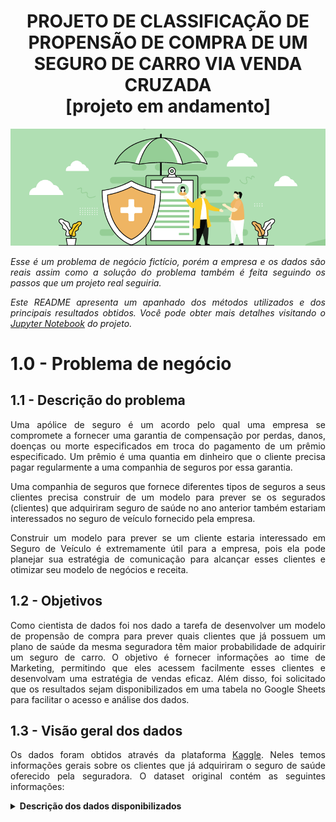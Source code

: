 <h1 align='center'>  PROJETO DE CLASSIFICAÇÃO DE PROPENSÃO DE COMPRA DE UM SEGURO DE CARRO VIA VENDA CRUZADA<br> [projeto em andamento] </h1>

<div align=center>

![Healthin](images/healthin.png 'aaa')
</div>

<p align="justify"><i>Esse é um problema de negócio fictício, porém a empresa e os dados são reais assim como a solução do problema também é feita seguindo os passos que um projeto real seguiria.</i></p>

<p align="justify"><i>Este README apresenta um apanhado dos métodos utilizados e dos principais resultados obtidos. Você pode obter mais detalhes visitando o 
<a href="">Jupyter Notebook</a> do projeto.</i></p>

# 1.0 - **Problema de negócio**

## 1.1 - **Descrição do problema**

<p align="justify"> Uma apólice de seguro é um acordo pelo qual uma empresa se compromete a fornecer uma garantia de compensação por perdas, danos, doenças ou morte especificados em troca do pagamento de um prêmio especificado. Um prêmio é uma quantia em dinheiro que o cliente precisa pagar regularmente a uma companhia de seguros por essa garantia. </p>

<p align="justify"> Uma companhia de seguros que fornece diferentes tipos de seguros a seus clientes precisa construir de um modelo para prever se os segurados (clientes) que adquiriram seguro de saúde no ano anterior também estariam interessados no seguro de veículo fornecido pela empresa. </p>

<p align="justify"> Construir um modelo para prever se um cliente estaria interessado em Seguro de Veículo é extremamente útil para a empresa, pois ela pode planejar sua estratégia de comunicação para alcançar esses clientes e otimizar seu modelo de negócios e receita.</p>


## 1.2 - **Objetivos**

<p align="justify">Como cientista de dados foi nos dado a tarefa de desenvolver um modelo de propensão de compra para prever quais clientes que já possuem um plano de saúde da mesma seguradora têm maior probabilidade de adquirir um seguro de carro. O objetivo é fornecer informações ao time de Marketing, permitindo que eles acessem facilmente esses clientes e desenvolvam uma estratégia de vendas eficaz. Além disso, foi solicitado que os resultados sejam disponibilizados em uma tabela no Google Sheets para facilitar o acesso e análise dos dados.</p>

## 1.3 - **Visão geral dos dados**

<p align="justify"> Os dados foram obtidos através da plataforma <a href="https://www.kaggle.com/datasets/anmolkumar/health-insurance-cross-sell-prediction">Kaggle</a>. Neles temos informações gerais sobre os clientes que já adquiriram o seguro de saúde oferecido pela seguradora. O dataset original contém as seguintes informações:</p>

<details><summary><strong> Descrição dos dados disponibilizados</strong> </summary>

| Variável            | Descrição                                                                                           |
|---------------------|-----------------------------------------------------------------------------------------------------|
| id                  | ID único do cliente                                                                                 |
| Gender              | Gênero do cliente                                                                                   |
| Age                 | Idade do cliente                                                                                    |
| Driving_License     | 0: Cliente não possui CNH, 1: Cliente já possui CNH                                                 |
| Region_Code         | Código único para a região do cliente                                                               |
| Previously_Insured  | 1: Cliente já possui Seguro de Veículo, 0: Cliente não possui Seguro de Veículo                     |
| Vehicle_Age         | Idade do Veículo                                                                                    |
| Vehicle_Damage      | 1: Cliente teve seu veículo danificado no passado, 0: Cliente não teve seu veículo danificado      |
| Annual_Premium      | O valor que o cliente precisa pagar como prêmio anual                                              |
| Policy_Sales_Channel| Código anonimizado para o canal de abordagem ao cliente                                             |
| Vintage             | Número de dias que o cliente está associado à empresa                                              |
| Response            | 1: Cliente está interessado, 0: Cliente não está interessado                                       |

</details>
